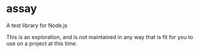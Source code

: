 assay
=====
A test library for Node.js

This is an exploration, and is not maintained in any way that is fit for you to use on a project at this time.
